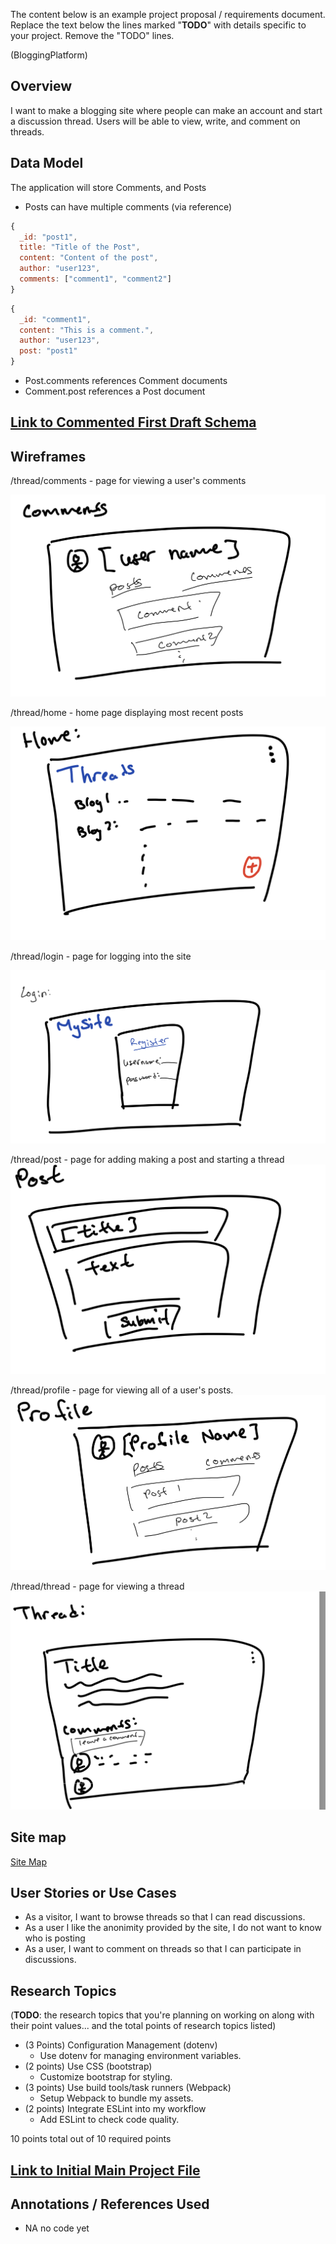 The content below is an example project proposal / requirements document. Replace the text below the lines marked "__TODO__" with details specific to your project. Remove the "TODO" lines.

(BloggingPlatform)


## Overview

I want to make a blogging site where people can make an account and start a discussion thread. Users will be able to view, write, and comment on threads.

## Data Model

The application will store Comments, and Posts
  * Posts can have multiple comments (via reference)



```javascript
{
  _id: "post1",
  title: "Title of the Post",
  content: "Content of the post",
  author: "user123",
  comments: ["comment1", "comment2"]
}
```

```javascript
{
  _id: "comment1",
  content: "This is a comment.",
  author: "user123",
  post: "post1"
}
```

* Post.comments references Comment documents
* Comment.post references a Post document

## [Link to Commented First Draft Schema](db.mjs) 



## Wireframes


/thread/comments - page for viewing a user's comments

![thread create](documentation/comments.png)

/thread/home - home page displaying most recent posts

![thread home](documentation/home.png)

/thread/login - page for logging into the site

![login](documentation/login.png)

/thread/post - page for adding making a post and starting a thread
![thread post](documentation/post.png)

/thread/profile - page for viewing all of a user's posts. 
![thread profile](documentation/profile.png)

/thread/thread - page for viewing a thread
![thread](documentation/thread.png)

## Site map

[Site Map](documentation/map.png)

## User Stories or Use Cases

* As a visitor, I want to browse threads so that I can read discussions.
* As a user I like the anonimity provided by the site, I do not want to know who is posting
* As a user, I want to comment on threads so that I can participate in discussions.

## Research Topics

(__TODO__: the research topics that you're planning on working on along with their point values... and the total points of research topics listed)

* (3 Points) Configuration Management (dotenv)
    * Use dotenv for managing environment variables.
* (2 points) Use CSS (bootstrap)
    * Customize bootstrap for styling.
* (3 points) Use build tools/task runners (Webpack)
    * Setup Webpack to bundle my assets.
* (2 points) Integrate ESLint into my workflow 
    * Add ESLint to check code quality.

10 points total out of 10 required points 


## [Link to Initial Main Project File](app.mjs) 

## Annotations / References Used

* NA no code yet
